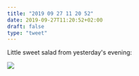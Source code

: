 ```yaml
---
title: "2019 09 27 11 20 52"
date: 2019-09-27T11:20:52+02:00
draft: false
type: "tweet"
---
```

Little sweet salad from yesterday's evening:

![](/img/IMG_0811.jpg)
